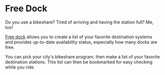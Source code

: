 # Free Dock

Do you use a bikeshare? Tired of arriving and having the station full? Me, too!

[Free dock](https://freedock.app) allows you to create a list of your favorite destination systems and provides up-to-date availability status, especially how many docks are free.

You can pick your city's bikeshare program, then make a list of your favorite destination stations. This list can then be bookmarked for easy checking while you ride.

